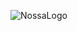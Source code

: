 ![NossaLogo](https://user-images.githubusercontent.com/83527609/129468344-f8c4219b-d7b8-4a8f-a7e4-e3c67d512c7c.png)


 
